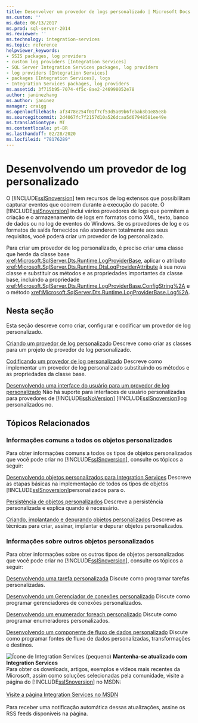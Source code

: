 ```yaml
---
title: Desenvolver um provedor de logs personalizado | Microsoft Docs
ms.custom: ''
ms.date: 06/13/2017
ms.prod: sql-server-2014
ms.reviewer: ''
ms.technology: integration-services
ms.topic: reference
helpviewer_keywords:
- SSIS packages, log providers
- custom log providers [Integration Services]
- SQL Server Integration Services packages, log providers
- log providers [Integration Services]
- packages [Integration Services], logs
- Integration Services packages, log providers
ms.assetid: 3f715b95-7074-4f5c-8ae2-246998052e78
author: janinezhang
ms.author: janinez
manager: craigg
ms.openlocfilehash: af3478e254f01f7cf53d5a09b6febab3b1e85e8b
ms.sourcegitcommit: 2d4067fc7f2157d10a526dcaa5d67948581ee49e
ms.translationtype: MT
ms.contentlocale: pt-BR
ms.lasthandoff: 02/28/2020
ms.locfileid: "78176289"
---
```

# <a name="developing-a-custom-log-provider"></a>Desenvolvendo um provedor de log personalizado
  O [!INCLUDE[ssISnoversion](../../../includes/ssisnoversion-md.md)] tem recursos de log extensos que possibilitam capturar eventos que ocorrem durante a execução do pacote. O [!INCLUDE[ssISnoversion](../../../includes/ssisnoversion-md.md)] inclui vários provedores de logs que permitem a criação e o armazenamento de logs em formatos como XML, texto, banco de dados ou no log de eventos do Windows. Se os provedores de log e os formatos de saída fornecidos não atenderem totalmente aos seus requisitos, você poderá criar um provedor de log personalizado.

 Para criar um provedor de log personalizado, é preciso criar uma classe que herde da classe base <xref:Microsoft.SqlServer.Dts.Runtime.LogProviderBase>, aplicar o atributo <xref:Microsoft.SqlServer.Dts.Runtime.DtsLogProviderAttribute> à sua nova classe e substituir os métodos e as propriedades importantes da classe base, incluindo a propriedade <xref:Microsoft.SqlServer.Dts.Runtime.LogProviderBase.ConfigString%2A> e o método <xref:Microsoft.SqlServer.Dts.Runtime.LogProviderBase.Log%2A>.

## <a name="in-this-section"></a>Nesta seção
 Esta seção descreve como criar, configurar e codificar um provedor de log personalizado.

 [Criando um provedor de log personalizado](creating-a-custom-log-provider.md) Descreve como criar as classes para um projeto de provedor de log personalizado.

 [Codificando um provedor de log personalizado](coding-a-custom-log-provider.md) Descreve como implementar um provedor de log personalizado substituindo os métodos e as propriedades da classe base.

 [Desenvolvendo uma interface do usuário para um provedor de log personalizado](developing-a-user-interface-for-a-custom-log-provider.md) Não há suporte para interfaces de usuário personalizadas para provedores de [!INCLUDE[ssNoVersion](../../../includes/ssnoversion-md.md)] [!INCLUDE[ssISnoversion](../../../includes/ssisnoversion-md.md)]log personalizados no.

## <a name="related-topics"></a>Tópicos Relacionados

### <a name="information-common-to-all-custom-objects"></a>Informações comuns a todos os objetos personalizados
 Para obter informações comuns a todos os tipos de objetos personalizados que você pode criar no [!INCLUDE[ssISnoversion](../../../includes/ssisnoversion-md.md)], consulte os tópicos a seguir:

 [Desenvolvendo objetos personalizados para Integration Services](../developing-custom-objects-for-integration-services.md) Descreve as etapas básicas na implementação de todos os tipos de objetos [!INCLUDE[ssISnoversion](../../../includes/ssisnoversion-md.md)]personalizados para o.

 [Persistência de objetos personalizados](../persisting-custom-objects.md) Descreve a persistência personalizada e explica quando é necessário.

 [Criando, implantando e depurando objetos personalizados](../building-deploying-and-debugging-custom-objects.md) Descreve as técnicas para criar, assinar, implantar e depurar objetos personalizados.

### <a name="information-about-other-custom-objects"></a>Informações sobre outros objetos personalizados
 Para obter informações sobre os outros tipos de objetos personalizados que você pode criar no [!INCLUDE[ssISnoversion](../../../includes/ssisnoversion-md.md)], consulte os tópicos a seguir:

 [Desenvolvendo uma tarefa personalizada](../task/developing-a-custom-task.md) Discute como programar tarefas personalizadas.

 [Desenvolvendo um Gerenciador de conexões personalizado](../connection-manager/developing-a-custom-connection-manager.md) Discute como programar gerenciadores de conexões personalizados.

 [Desenvolvendo um enumerador foreach personalizado](../foreach-enumerator/developing-a-custom-foreach-enumerator.md) Discute como programar enumeradores personalizados.

 [Desenvolvendo um componente de fluxo de dados personalizado](../data-flow/developing-a-custom-data-flow-component.md) Discute como programar fontes de fluxo de dados personalizadas, transformações e destinos.

![Ícone de Integration Services (pequeno)](../../media/dts-16.gif "Ícone do Integration Services (pequeno)")  **Mantenha-se atualizado com Integration Services**<br /> Para obter os downloads, artigos, exemplos e vídeos mais recentes da Microsoft, assim como soluções selecionadas pela comunidade, visite a página do [!INCLUDE[ssISnoversion](../../../includes/ssisnoversion-md.md)] no MSDN:<br /><br /> [Visite a página Integration Services no MSDN](https://go.microsoft.com/fwlink/?LinkId=136655)<br /><br /> Para receber uma notificação automática dessas atualizações, assine os RSS feeds disponíveis na página.


